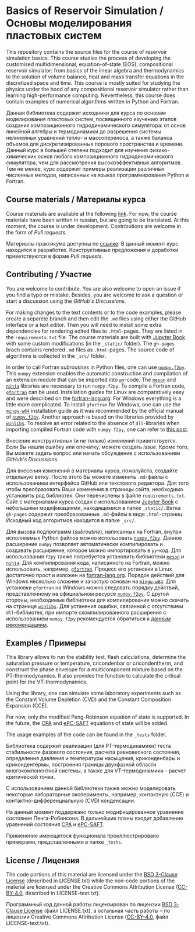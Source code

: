 # Basics of Reservoir Simulation / Основы моделирования пластовых систем

This repository contains the source files for the course of reservoir simulation basics. This course studies the process of developing the customised multidimensional, equation-of-state (EOS), compositional reservoir simulator: from basics of the linear algebra and thermodynamics to the solution of volume balance, heat and mass transfer equations in the discretized space and time. This course is mostly suited for studying the physics under the hood of any compositional reservoir simulator rather than learning high-performance computing. Nevertheless, this course does contain examples of numerical algorithms written in Python and Fortran.

Данная библиотека содержит исходники для курса по основам моделирования пластовых систем, посвященного изучению этапов создания композиционного гидродинамического симулятора: от основ линейной алгебры и термодинамики до разрешения системы нелинейных уравнений тепло- и массопереноса, а также баланса объемов для дискретизированных порового пространства и времени. Данный курс в большей степени подходит для изучения физико-химических основ любого композиционного гидродинамического симулятора, чем для рассмотрения высокоэффективных алгоритмов. Тем не менее, курс содержит примеры реализации различных численных методов, написанных на языках программирования Python и Fortran.

## Course materials / Материалы курса

Course materials are available at the following [link](https://danielskorov.github.io/ReservoirSimulation/). For now, the course materials have been written in russian, but are going to be translated. At this moment, the course is under development. Contributions are welcome in the form of *Pull requests*.

Материалы практикума доступны по [ссылке](https://danielskorov.github.io/ReservoirSimulation/). В данный момент курс находится в разработке. Конструктивные предложения и доработки приветствуются в форме *Pull requests*.

## Contributing / Участие

You are welcome to contribute. You are also welcome to open an issue if you find a typo or mistake. Besides, you are welcome to ask a question or start a discussion using the *GitHub's Discussions*.

For making changes to the text contents or to the code examples, please create a separete branch and then edit the `.md` files using either the GitHub interface or a text editor. Then you will need to install some extra dependencies for rendering edited files to `.html`-pages. They are listed in the `requirements.txt` file. The course materials are built with [Jupyter Book](https://github.com/jupyter-book/jupyter-book) with some custom modifications (in the `_static/` folder). The `gh-pages` brach contains rendered `.md` files as `.html`-pages. The source code of algorithms is collected in the `_src/` folder.

In order to call Fortran *subroutines* in Python files, one can use [`numpy.f2py`](https://numpy.org/doc/stable/f2py/). This `numpy` extension enables the automatic construction and compilation of an extension module that can be imported into `py`-code. The [`meson`](https://github.com/mesonbuild/meson) and [`ninja`](https://github.com/ninja-build/ninja) libraries are necessary to run `numpy.f2py`. To compile a Fortran code, [`gfortran`](https://gcc.gnu.org/fortran/) can be used. Installation guides for Linux are comparatively easy and were described on the [fortran-lang.org](https://fortran-lang.org/ru/learn/os_setup/install_gfortran/#linux). For Windows everything is a little more complicated. To install `gfortran` for Windows, one can use the [`mingw-w64`](https://www.mingw-w64.org/) installation guide as it was recommended by the official manual of [`numpy.f2py`](https://numpy.org/devdocs/f2py/windows/index.html). Another approach is based on the libraries provided by [`winlibs`](https://www.winlibs.com/). To resolve an error related to the absence of `dll`-libraries when importing compiled Fortran code with `numpy.f2py`, one can refer to [this post](https://github.com/numpy/numpy/issues/28151#issuecomment-2720506610).

Внесение конструктивных (и не только) изменений приветствуется. Если Вы нашли ошибку или опечатку, можете создать *issue*. Кроме того, Вы можете задать вопрос или начать обсуждение с использованием *GitHub's Discussions*.

Для внесения изменений в материалы курса, пожалуйста, создайте отдельную ветку. После этого Вы можете изменить `.md`-файлы с использованием интерфейса GitHub или текстового редактора. Для того чтобы преобразовать Ваши изменения в страницы сайта, необходимо установить ряд библиотек. Они перечислены в файле `requirements.txt`. Сайт с материалами курса создан с использованием [Jupyter Book](https://github.com/jupyter-book/jupyter-book) с небольшими модификациями, находящимися в папке `_static/`. Ветка `gh-pages` содержит преобразованные `.md`-файлы в виде `.html`-страниц. Исходный код алгоритмов находится в папке `_src/`.

Для вызова подпрограмм (*subroutine*), написанных на Fortran, внутри исполняемых Python файлов можно использовать [`numpy.f2py`](https://numpy.org/doc/stable/f2py/). Данное расширение `numpy` позволяет автоматически компилировать и создавать расширение, которое можно импортировать в `py`-код. Для использования `f2py` также потребуется установить библиотеки [`meson`](https://github.com/mesonbuild/meson) и [`ninja`](https://github.com/ninja-build/ninja). Для компилирования кода, написанного на Fortran, можно использовать, например, [`gfortran`](https://gcc.gnu.org/fortran/). Процесс его установки в Linux достаточно прост и изложен на [fortran-lang.org](https://fortran-lang.org/ru/learn/os_setup/install_gfortran/#linux). Порядок действий для Windows несколько сложнее и зачастую основан на [`mingw-w64`](https://www.mingw-w64.org/). Для установки `gfortran` на Windows можно следовать порядку действий, представленному на официальном ресурсе [`numpy.f2py`](https://numpy.org/devdocs/f2py/windows/index.html). С другой стороны, необходимые библиотеки для компилирования можно скачать на странице [`winlibs`](https://www.winlibs.com/). Для устанения ошибки, связанной с отсутствием `dll`-библиотек, при импорте скомпилированного расширения с использованием `numpy.f2py` рекомендуется обратиться к [данным рекомендациям](https://github.com/numpy/numpy/issues/28151#issuecomment-2720506610).

## Examples / Примеры

This library allows to run the stability test, flash calculations, determine the saturation pressure or temperature, cricondenbar or cricondentherm, and construct the phase envelope for a multicomponent mixture based on the PT-thermodynamics. It also provides the function to calculate the critical point for the VT-thermodynamics.

Using the library, one can simulate some laboratory experiments such as the Constant Volume Depletion (CVD) and the Constant Composition Expansion (CCE).

For now, only the modified Peng-Robinson equation of state is supported. In the future, the [CPA](https://doi.org/10.1021/ie9600203) and [ePC-SAFT](https://doi.org/10.1016/j.fluid.2021.112967) equations of state will be added.

The usage examples of the code can be found in the `_tests` folder.

Библиотека содержит реализации (для PT-термодинамики) теста стабильности фазового состояния, расчета равновесного состояния, определения давления и температуры насыщения, криконденбары и крикондентермы, построения границы двухфазной области многокомпонентной системы, а также для VT-термодинамики – расчет критической точки.

С использованием данной библиотеки также можно моделировать некоторые лабораторные эксперименты, например, контактную (CCE) и контактно-дифференциальную (CVD) конденсации.

На данный момент поддержано только модифицированное уравнение состояние Пенга-Робинсона. В дальнейшие планы входит добавление уравнений состояния [CPA](https://doi.org/10.1021/ie9600203) и [ePC-SAFT](https://doi.org/10.1016/j.fluid.2021.112967).

Применение имеющегося функционала проиллюстрировано примерами, представленными в папке `_tests`.

## License / Лицензия

The code portions of this material are licensed under the [BSD 3-Clause License](https://github.com/DanielSkorov/ReservoirSimulation/blob/main/LICENSE.txt) (described in LICENSE.txt) while the non-code portions of the material are licensed under the Creative Commons Attribution License ([CC-BY-4.0](https://github.com/DanielSkorov/ReservoirSimulation/blob/main/LICENSE-text.txt), described in LICENSE-text.txt).

Программный код данной работы лицензирован по лицензии [BSD 3-Clause License](https://github.com/DanielSkorov/ReservoirSimulation/blob/main/LICENSE.txt) (файл LICENSE.txt), а остальная часть работы – по лицензии Creative Commons Attribution License ([CC-BY-4.0](https://github.com/DanielSkorov/ReservoirSimulation/blob/main/LICENSE-text.txt), файл LICENSE-text.txt).
